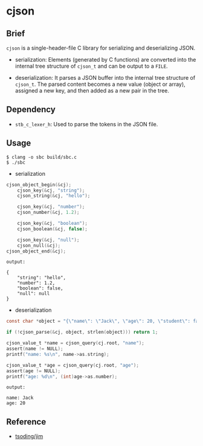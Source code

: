 # cjson

## Brief

`cjson` is a single-header-file C library for serializing and deserializing JSON.

- serialization: Elements (generated by C functions) are converted into the internal tree structure of `cjson_t` and can be output to a `FILE`.

- deserialization: It parses a JSON buffer into the internal tree structure of `cjson_t`. The parsed content becomes a new value (object or array), assigned a new key, and then added as a new pair in the tree.

## Dependency

- `stb_c_lexer_h`: Used to parse the tokens in the JSON file.

## Usage

```shell
$ clang -o sbc build/sbc.c 
$ ./sbc
```

- serialization

```c
cjson_object_begin(&cj);
    cjson_key(&cj, "string");
    cjson_string(&cj, "hello");

    cjson_key(&cj, "number");
    cjson_number(&cj, 1.2);

    cjson_key(&cj, "boolean");
    cjson_boolean(&cj, false);

    cjson_key(&cj, "null");
    cjson_null(&cj);
cjson_object_end(&cj);
```

```shell
output:

{
    "string": "hello",
    "number": 1.2,
    "boolean": false,
    "null": null
}
```

- deserialization

```c
const char *object = "{\"name\": \"Jack\", \"age\": 20, \"student\": false, }";

if (!cjson_parse(&cj, object, strlen(object))) return 1;

cjson_value_t *name = cjson_query(cj.root, "name");
assert(name != NULL);
printf("name: %s\n", name->as.string);

cjson_value_t *age = cjson_query(cj.root, "age");
assert(age != NULL);
printf("age: %d\n", (int)age->as.number);
```

```shell
output:

name: Jack
age: 20
```

## Reference

- [tsoding/jim](https://github.com/tsoding/jim)
